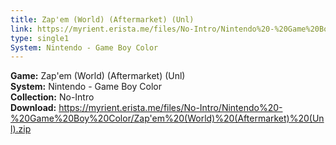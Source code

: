```yaml
---
title: Zap'em (World) (Aftermarket) (Unl)
link: https://myrient.erista.me/files/No-Intro/Nintendo%20-%20Game%20Boy%20Color/Zap'em%20(World)%20(Aftermarket)%20(Unl).zip
type: single1
System: Nintendo - Game Boy Color
---
```

<b>Game:</b> Zap'em (World) (Aftermarket) (Unl)<br>
<b>System:</b> Nintendo - Game Boy Color<br>
<b>Collection:</b> No-Intro<br>
<b>Download:</b> https://myrient.erista.me/files/No-Intro/Nintendo%20-%20Game%20Boy%20Color/Zap'em%20(World)%20(Aftermarket)%20(Unl).zip